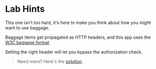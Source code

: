 # Lab Hints

This one isn't too hard, it's here to make you think about how you might want to use baggage. 

Baggage items get propagated as HTTP headers, and this app uses the [W3C baggage format](https://www.w3.org/TR/baggage/#overview).

Setting the right header will let you bypass the authorization check.

> Need more? Here's the [solution](solution.md).